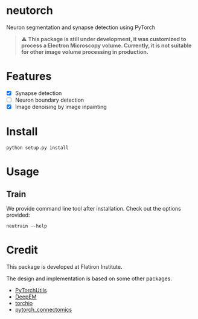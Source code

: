 # neutorch
Neuron segmentation and synapse detection using PyTorch

> :warning: **This package is still under development, it was customized to process a Electron Microscopy volume. Currently, it is not suitable for other image volume processing in production.**

# Features
- [x] Synapse detection
- [ ] Neuron boundary detection
- [x] Image denoising by image inpainting

# Install
    python setup.py install

# Usage
## Train
We provide command line tool after installation. Check out the options provided:

    neutrain --help

# Credit
This package is developed at Flatiron Institute.

The design and implementation is based on some other packages.
- [PyTorchUtils](https://github.com/nicholasturner1/PyTorchUtils)
- [DeepEM](https://github.com/seung-lab/DeepEM)
- [torchio](https://github.com/fepegar/torchio)
- [pytorch_connectomics](https://github.com/zudi-lin/pytorch_connectomics)
